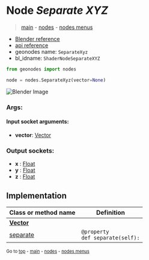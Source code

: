 # Node *Separate XYZ*

> [main](../index.md) - [nodes](nodes.md) - [nodes menus](nodes_menus.md)

- [Blender reference](https://docs.blender.org/manual/en/latest/modeling/geometry_nodes/vector/separate_xyz.html)
- [api reference](https://docs.blender.org/api/current/bpy.types.ShaderNodeSeparateXYZ.html)
- geonodes name: `SeparateXyz`
- bl_idname: `ShaderNodeSeparateXYZ`

```python
from geonodes import nodes

node = nodes.SeparateXyz(vector=None)
```

![Blender Image](https://docs.blender.org/manual/en/latest/_images/node-types_ShaderNodeSeparateXYZ.webp)

### Args:

#### Input socket arguments:

- **vector**: [Vector](Vector.md)

### Output sockets:

- **x** : [Float](Float.md)
- **y** : [Float](Float.md)
- **z** : [Float](Float.md)

## Implementation

| Class or method name | Definition |
|----------------------|------------|
| **[Vector](Vector.md)** |
| [separate](Vector.md#separate) | `@property`<br> `def separate(self):` |

<sub>Go to [top](#node-Separate-XYZ) - [main](../index.md) - [nodes](nodes.md) - [nodes menus](nodes_menus.md)</sub>

